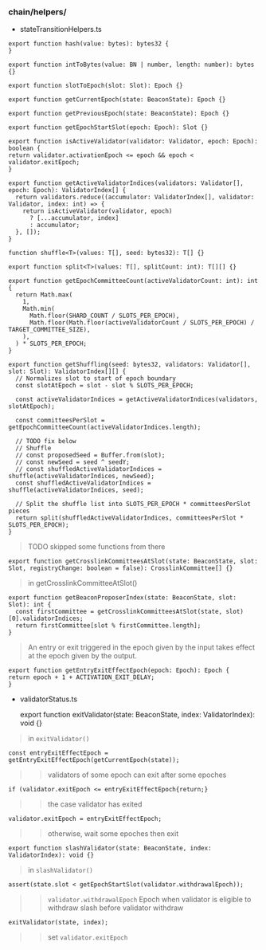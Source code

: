 ### chain/helpers/   
- stateTransitionHelpers.ts
>
    export function hash(value: bytes): bytes32 {
    }
>
    export function intToBytes(value: BN | number, length: number): bytes {}
>
    export function slotToEpoch(slot: Slot): Epoch {}
>
    export function getCurrentEpoch(state: BeaconState): Epoch {}
>
    export function getPreviousEpoch(state: BeaconState): Epoch {}
>
    export function getEpochStartSlot(epoch: Epoch): Slot {}
>
    export function isActiveValidator(validator: Validator, epoch: Epoch): boolean {
    return validator.activationEpoch <= epoch && epoch < validator.exitEpoch;
    }
>
    export function getActiveValidatorIndices(validators: Validator[], epoch: Epoch): ValidatorIndex[] {
      return validators.reduce((accumulator: ValidatorIndex[], validator: Validator, index: int) => {
        return isActiveValidator(validator, epoch)
          ? [...accumulator, index]
          : accumulator;
      }, []);
    }
>
    function shuffle<T>(values: T[], seed: bytes32): T[] {}
>
    export function split<T>(values: T[], splitCount: int): T[][] {}
>
    export function getEpochCommitteeCount(activeValidatorCount: int): int {
      return Math.max(
        1,
        Math.min(
          Math.floor(SHARD_COUNT / SLOTS_PER_EPOCH),
          Math.floor(Math.floor(activeValidatorCount / SLOTS_PER_EPOCH) / TARGET_COMMITTEE_SIZE),
        ),
      ) * SLOTS_PER_EPOCH;
    }
>
    export function getShuffling(seed: bytes32, validators: Validator[], slot: Slot): ValidatorIndex[][] {
      // Normalizes slot to start of epoch boundary
      const slotAtEpoch = slot - slot % SLOTS_PER_EPOCH;

      const activeValidatorIndices = getActiveValidatorIndices(validators, slotAtEpoch);

      const committeesPerSlot = getEpochCommitteeCount(activeValidatorIndices.length);

      // TODO fix below
      // Shuffle
      // const proposedSeed = Buffer.from(slot);
      // const newSeed = seed ^ seedY;
      // const shuffledActiveValidatorIndices = shuffle(activeValidatorIndices, newSeed);
      const shuffledActiveValidatorIndices = shuffle(activeValidatorIndices, seed);

      // Split the shuffle list into SLOTS_PER_EPOCH * committeesPerSlot pieces
      return split(shuffledActiveValidatorIndices, committeesPerSlot * SLOTS_PER_EPOCH);
    }
> TODO skipped some functions from there
> 
    export function getCrosslinkCommitteesAtSlot(state: BeaconState, slot: Slot, registryChange: boolean = false): CrosslinkCommittee[] {}
> in getCrosslinkCommitteeAtSlot()
>
> 
    export function getBeaconProposerIndex(state: BeaconState, slot: Slot): int {
      const firstCommittee = getCrosslinkCommitteesAtSlot(state, slot)[0].validatorIndices;
      return firstCommittee[slot % firstCommittee.length];
    }
    
>An entry or exit triggered in the epoch given by the input takes effect at the epoch given by the output.
 
    export function getEntryExitEffectEpoch(epoch: Epoch): Epoch {
    return epoch + 1 + ACTIVATION_EXIT_DELAY;
    }

    
- validatorStatus.ts
    
    
    export function exitValidator(state: BeaconState, index: ValidatorIndex): void {}
>in `exitValidator()`
    
    const entryExitEffectEpoch = getEntryExitEffectEpoch(getCurrentEpoch(state));
>>validators of some epoch can exit after some epoches
>>
  
    if (validator.exitEpoch <= entryExitEffectEpoch{return;}
>> the case validator has exited

    validator.exitEpoch = entryExitEffectEpoch;
>> otherwise, wait some epoches then exit

    
    export function slashValidator(state: BeaconState, index: ValidatorIndex): void {}
    
>in `slashValidator()`

    assert(state.slot < getEpochStartSlot(validator.withdrawalEpoch));
>>`validator.withdrawalEpoch` Epoch when validator is eligible to withdraw
>>slash before validator withdraw
    
    exitValidator(state, index);
>> set `validator.exitEpoch`





